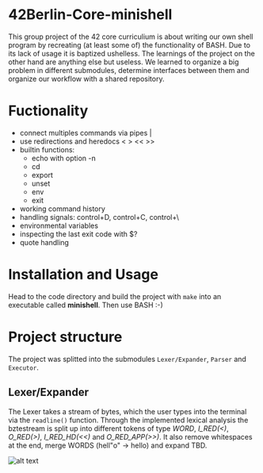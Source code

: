 # 42Berlin-Core-minishell

This group project of the 42 core curriculium is about writing our own shell program by recreating (at least some of) the functionality of BASH.
Due to its lack of usage it is baptized ushelless. The learnings of the project on the other hand are anything else
but useless.
We learned to organize a big problem in different submodules, determine interfaces between them and organize our workflow with a shared repository.

# Fuctionality

* connect multiples commands via pipes |
* use redirections and heredocs < > << >>
* builtin functions:
   * echo with option -n
   * cd
   * export
   * unset
   * env
   * exit
* working command history
* handling signals: control+D, control+C, control+\
* environmental variables
* inspecting the last exit code with $?
* quote handling

# Installation and Usage

Head to the code directory and build the project with `make` into an executable called **minishell**.
Then use BASH :-)

# Project structure

The project was splitted into the submodules `Lexer/Expander`, `Parser` and `Executor`.

## Lexer/Expander

The Lexer takes a stream of bytes, which the user types into the terminal via the `readline()` function.
Through the implemented lexical analysis the bztestream is split up into different tokens of type _WORD_, 
_I_RED(<)_, _O_RED(>)_, _I_RED_HD(<<)_ and _O_RED_APP(>>)_.
It also remove whitespaces at the end, merge WORDS (hell"o" -> hello) and expand TBD.

![alt text]([http://url/to/img.png](https://www.google.com/url?sa=i&url=https%3A%2F%2Fwww.find-das-bild.de%2F&psig=AOvVaw06pMuFqEozz4ilWcHkQc8J&ust=1689863430219000&source=images&cd=vfe&opi=89978449&ved=0CA0QjRxqFwoTCJib4P79moADFQAAAAAdAAAAABAD)https://www.google.com/url?sa=i&url=https%3A%2F%2Fwww.find-das-bild.de%2F&psig=AOvVaw06pMuFqEozz4ilWcHkQc8J&ust=1689863430219000&source=images&cd=vfe&opi=89978449&ved=0CA0QjRxqFwoTCJib4P79moADFQAAAAAdAAAAABAD)









